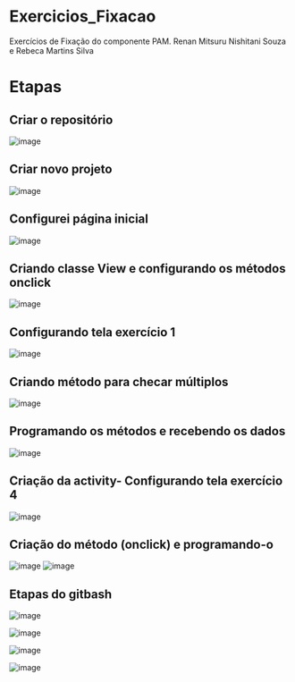 # Exercicios_Fixacao
Exercícios de Fixação do componente PAM.
Renan Mitsuru Nishitani Souza e Rebeca Martins Silva   

# Etapas   

## Criar o repositório
![image](https://github.com/Renan-MitsuruNS/Exercicios_Fixacao/assets/127457010/e6d30f96-685d-4790-8a8c-9b8e25095d5c)

## Criar novo projeto  
![image](https://github.com/Renan-MitsuruNS/Exercicios_Fixacao/assets/127457010/1d42e5e1-8ce9-40ba-b2f9-8e838fca1ae0)

## Configurei página inicial
![image](https://github.com/Renan-MitsuruNS/Exercicios_Fixacao/assets/127457010/8f7159ab-2eea-44cf-8501-4f2daa2107f7)

## Criando classe View e configurando os métodos onclick  
![image](https://github.com/Renan-MitsuruNS/Exercicios_Fixacao/assets/127457010/f436e768-7eb2-424a-b1b9-c33198154d32)

## Configurando tela exercício 1  
![image](https://github.com/Renan-MitsuruNS/Exercicios_Fixacao/assets/127457010/db294cb8-aa3b-46a7-b788-f6b4b494f3c8)

## Criando método para checar múltiplos
![image](https://github.com/Renan-MitsuruNS/Exercicios_Fixacao/assets/127457010/b337ab48-7340-4f64-af33-96c901106501)

## Programando os métodos e recebendo os dados 
![image](https://github.com/Renan-MitsuruNS/Exercicios_Fixacao/assets/127457010/00a8d615-7635-42f0-8223-737bb4b4b306)  

## Criação da activity- Configurando tela exercício 4
![image](https://github.com/Renan-MitsuruNS/Exercicios_Fixacao/assets/127457010/8b608d6e-afab-4214-a4cb-edb57511b4b8)

## Criação do método (onclick) e programando-o   
![image](https://github.com/Renan-MitsuruNS/Exercicios_Fixacao/assets/127457010/ec880ca1-bd3d-4e8a-9804-9ab3655f5988)
![image](https://github.com/Renan-MitsuruNS/Exercicios_Fixacao/assets/127457010/5c4b2ca3-5e5a-4796-970d-1db6dff834af)

## Etapas do gitbash
![image](https://github.com/Renan-MitsuruNS/Exercicios_Fixacao/assets/127457010/d66d9c44-947a-4c86-b468-833cac48760b)

![image](https://github.com/Renan-MitsuruNS/Exercicios_Fixacao/assets/127457010/0f200846-f150-405e-8444-1e881c10d2cb)

![image](https://github.com/Renan-MitsuruNS/Exercicios_Fixacao/assets/127457010/1234bf1c-0cd2-42da-b08d-0bddcaac3b6c)

![image](https://github.com/Renan-MitsuruNS/Exercicios_Fixacao/assets/127457010/aa1215a1-30eb-4ac2-81c4-e4490cd03446)

